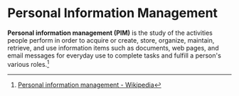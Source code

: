 # Personal Information Management
**Personal information management (PIM)** is the study of the activities people perform in order to acquire or create, store, organize, maintain, retrieve, and use information items such as documents, web pages, and email messages for everyday use to complete tasks and fulfill a person's various roles.[^wiki]

[^wiki]: [Personal information management - Wikipedia](https://en.wikipedia.org/wiki/Personal_information_management)